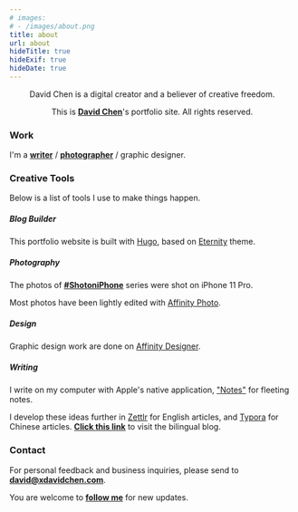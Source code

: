 ```yaml
---
# images:
# - /images/about.png
title: about
url: about
hideTitle: true
hideExif: true
hideDate: true
---
```


<div align="center">
	<p>
        David Chen is a digital creator and a believer of creative freedom.
	</p>
	<p>
		This is <a href="https://xdavidchen.com/about/" target="_blank"><strong>David Chen</strong></a>'s portfolio site. All rights reserved.
	</p>
</div>

### Work
I'm a [**writer**](https://xdavidchen.com/) / [**photographer**](https://portfolio.xdavidchen.com/tags/shotoniphone/) / graphic designer.

### Creative Tools
Below is a list of tools I use to make things happen.

<!--
<p style="font-size:14px">
	<i>*Affiliate links may be included.</i>
</p>
-->
##### Blog Builder
This portfolio website is built with [Hugo](https://gohugo.io/), based on [Eternity](https://github.com/boratanrikulu/eternity) theme.

##### Photography
The photos of [**#ShotoniPhone**](http://localhost:1313/tags/shotoniphone/) series were shot on iPhone 11 Pro.

Most photos have been lightly edited with [Affinity Photo](https://affinity.serif.com/en-gb/photo/).

##### Design
Graphic design work are done on [Affinity Designer](https://affinity.serif.com/en-us/designer/).

##### Writing
I write on my computer with Apple's native application, ["Notes"](https://apps.apple.com/us/app/notes/id1110145109) for fleeting notes.

I develop these ideas further in [Zettlr](https://www.zettlr.com/) for English articles, and [Typora](https://typora.io/) for Chinese articles. [**Click this link**](https://xdavidchen.com/) to visit the bilingual blog.

### Contact
For personal feedback and business inquiries, please send to [**david@xdavidchen.com**](mailto:david@xdavidchen.com).

You are welcome to [**follow me**](https://xdavidchen.com/follow/) for new updates.